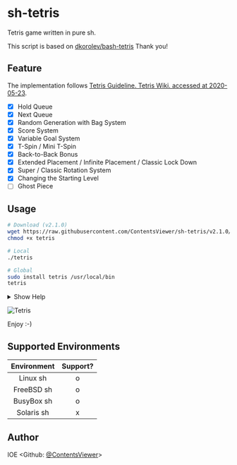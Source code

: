 # sh-tetris

Tetris game written in pure sh.

This script is based on [dkorolev/bash-tetris](https://github.com/dkorolev/bash-tetris)
Thank you!

## Feature

The implementation follows [Tetris Guideline. Tetris Wiki. accessed at 2020-05-23](https://tetris.fandom.com/wiki/Tetris_Guideline).

* [x] Hold Queue
* [x] Next Queue
* [x] Random Generation with Bag System
* [x] Score System
* [x] Variable Goal System
* [x] T-Spin / Mini T-Spin
* [x] Back-to-Back Bonus
* [x] Extended Placement / Infinite Placement / Classic Lock Down
* [x] Super / Classic Rotation System
* [x] Changing the Starting Level
* [ ] Ghost Piece

## Usage

```sh
# Download (v2.1.0)
wget https://raw.githubusercontent.com/ContentsViewer/sh-tetris/v2.1.0/tetris
chmod +x tetris

# Local
./tetris

# Global
sudo install tetris /usr/local/bin
tetris
```

<details>
<summary>Show Help</summary>

```shellsession
$ ./tetris -h

Usage: tetris [options]

Options:
 -d, --debug          debug mode
 -l, --level <LEVEL>  game level (default=1). range from 1 to 15
 --rotation <MODE>    use 'Super' or 'Classic' rotation system
                      MODE can be 'super'(default) or 'classic'
 --lockdown <RULE>    Three rulesets —Infinite Placement, Extended, and Classic—
                      dictate the conditions for Lock Down.
                      RULE can be 'extended'(default), 'infinite', 'classic'
 --no-color           don't display colors
 --no-beep            disable beep
 --hide-help          don't show help on start

 -h, --help     display this help and exit
 -V, --version  output version infromation and exit

Version:
 2.1.0
```

</details>

![Tetris](https://contentsviewer.work/Master/ShellScript/Apps/Tetris/Images/tetris.jpg)

Enjoy :-)

## Supported Environments

| Environment | Support? |
| :---------: | :------: |
| Linux   sh  | o        |
| FreeBSD sh  | o        |
| BusyBox sh  | o        |
| Solaris sh  | x        |

## Author

IOE <Github: [@ContentsViewer](https://github.com/ContentsViewer)>

